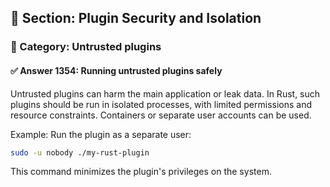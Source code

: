 ## 📘 Section: Plugin Security and Isolation  
### 🔹 Category: Untrusted plugins  
#### ✅ Answer 1354: Running untrusted plugins safely

Untrusted plugins can harm the main application or leak data. In Rust, such plugins should be run in isolated processes, with limited permissions and resource constraints. Containers or separate user accounts can be used.

Example: Run the plugin as a separate user:

```sh
sudo -u nobody ./my-rust-plugin
```
This command minimizes the plugin's privileges on the system.
